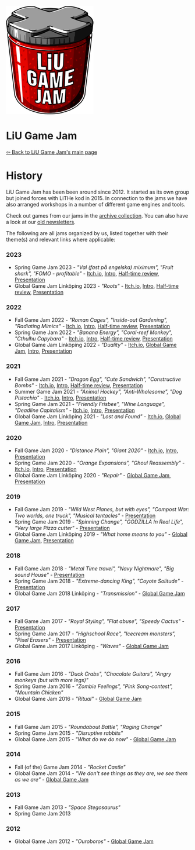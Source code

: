 <div id="gamejam-header">
  <img src="/static/img/gamejam/logo.png" alt="LiU Game Jam">
  <h1>LiU Game Jam</h1>
</div>

[⇦ Back to LiU Game Jam's main page](/gamejam/en)

# History

LiU Game Jam has been been around since 2012. It started as its own group but joined forces with LiTHe kod in 2015.
In connection to the jams we have also arranged workshops in a number of different game engines and tools.

Check out games from our jams in the [archive collection](https://itch.io/c/64050/liu-game-jam).
You can also have a look at our [old newsletters](http://us12.campaign-archive2.com/home/?u=092a6fffba8f6063437a51495&id=c3863c4bf5).

The following are all jams organized by us, listed together with their theme(s) and relevant links where applicable:

### 2023

- Spring Game Jam 2023 - _"Val (fast på engelska) miximum", "Fruit shark", "FOMO - profitable"_ - [Itch.io](https://itch.io/jam/liu-spring-game-jam-2023), [Intro](https://docs.google.com/presentation/d/1FyD0zhU139LQBHl6ymr-HcEqOxinEF9ViDGFM_HAtqA/edit?usp=sharing), [Half-time review](https://docs.google.com/presentation/d/11pUub6vZe744Sr2aQ4hMn1AZpjot_E6ThhyElb3sx3E/edit?usp=sharing), [Presentation](https://docs.google.com/presentation/d/1GaNcvpmFdvYKU-Uz-aDNOYLCTcDSkqCmxOyHawLhYoM/edit?usp=sharing)
- Global Game Jam Linköping 2023 - _"Roots"_ - [Itch.io](https://itch.io/jam/global-game-jam-linkoping-2023), [Intro](https://docs.google.com/presentation/d/1EA3n-ThSHvlgNE4G2nQvKbYcvy4TSG7nsjvsMl5ZRXU/edit?usp=sharing), [Half-time review](https://docs.google.com/presentation/d/1UjYZYZBvChAFsoXxSmuXvchZZ1m_ujrgJVpx3eva3O8/edit?usp=sharing), [Presentation](https://docs.google.com/presentation/d/1A9eh3X_v_os2szcBEg5TiPxiJD3irqZCvdezA5mL1Ns/edit?usp=sharing)

### 2022

-   Fall Game Jam 2022 - _"Roman Cages", "Inside-out Gardening", "Radiating Mimics"_ - [Itch.io](https://itch.io/jam/liu-fall-game-jam-2022), [Intro](https://docs.google.com/presentation/d/1jzRUNTo4vnVF5JossQa-jlZC5vNmzO0d2TLGNs_hJfQ/edit?usp=sharing), [Half-time review](https://docs.google.com/presentation/d/1Z3sl2VyVlKPWGVz1XAX8Gy3D0bwck41sddYiAWMGWnE/edit?usp=sharing), [Presentation](https://docs.google.com/presentation/d/1E-L2Khk5zTP4tLuA2wuJml-4XA4-QzTFbJSypIO7d88/edit?usp=sharing)
-   Spring Game Jam 2022 - _"Banana Energy", "Coral-reef Monkey", "Cthulhu Capybara"_ - [Itch.io](https://itch.io/jam/spring-game-jam-2022/entries), [Intro](https://docs.google.com/presentation/d/1N16S1CwCrhD45l4MuABPXQyD9EIOmpdiU4mXwLfuH1g/edit?usp=sharing), [Half-time review](https://docs.google.com/presentation/d/1ZpSNFklXwhvTgO6uHj-yqyx6l-fvToWHU7DS7ZRBlMA/edit?usp=sharing), [Presentation](https://docs.google.com/presentation/d/1gKwcsF_iCu5AqUBUjfJAWL8zFdzq7CFOMZdumaj0tlQ/edit?usp=sharing)
-   Global Game Jam Linköping 2022 - _"Duality"_ - [Itch.io](https://itch.io/jam/global-game-jam-linkping-2022), [Global Game Jam](https://globalgamejam.org/2022/jam-sites/liu-game-jam), [Intro](https://www.youtube.com/watch?v=TfqLkhcl_4I), [Presentation](https://www.youtube.com/watch?v=pB0z86u8D-s)

### 2021

-   Fall Game Jam 2021 - _"Dragon Egg", "Cute Sandwich", "Constructive Bombs"_ - [Itch.io](https://itch.io/jam/liu-fall-game-jam-2021), [Intro](https://docs.google.com/presentation/d/e/2PACX-1vSMsd02sIr97sLytGm9vdSH1lkK1jzBug3eQ1KSDuhNWkpiWBe8grH3vuYRoHneOP34hnud-uXhwrDF/pub?start=false&loop=false&delayms=3000), [Half-time review](https://docs.google.com/presentation/d/e/2PACX-1vTkudkXWGC4XbxbzKGACQH6mS6Lmk-nMogFAgHQcE81RuxXydJBa-siG0KGW4Gnhtc104OC7s0vmkYI/pub?start=false&loop=false&delayms=5000), [Presentation](https://docs.google.com/presentation/d/e/2PACX-1vQPeahI0YlsJIW31L3H5CIN9pAom19ZaW_ivshDXmIuvZjkq06WeY-IvHwtHQx0HTU7Afk9dhBWQ7Vj/pub?start=false&loop=false&delayms=3000)
-   Summer Game Jam 2021 - _"Animal Hockey", "Anti-Wholesome", "Dog Pistachio"_ - [Itch.io](https://itch.io/jam/liu-summer-jam-2021), [Intro](https://www.youtube.com/watch?v=39uLKI7OyIY), [Presentation](https://docs.google.com/presentation/d/e/2PACX-1vQ_8qvsSzfm3go0VfucBzxXQJfAXBsnXXj2PhTu8zVyCYoqMgBOolr9isxPz64Mgh6WcrhcsJsqwvvw/pub?start=false&loop=false&delayms=3000)
-   Spring Game Jam 2021 - _"Friendly Frisbee", "Wine Language", "Deadline Capitalism"_ - [Itch.io](https://itch.io/jam/spring-game-jam-2021), [Intro](https://www.youtube.com/watch?v=SDf2q96JG9k), [Presentation](https://www.youtube.com/watch?v=0_zV3FEJG04)
-   Global Game Jam Linköping 2021 - _"Lost and Found"_ - [Itch.io](https://itch.io/jam/global-game-jam-linkoping-2021), [Global Game Jam](https://globalgamejam.org/2021/jam-sites/liu-game-jam), [Intro](https://www.youtube.com/watch?v=yKhhIuSa49M), [Presentation](https://www.youtube.com/watch?v=lEk12BYQYgo)

### 2020

-   Fall Game Jam 2020 - _"Distance Plain", "Giant 2020"_ - [Itch.io](https://itch.io/jam/liu-fall-game-jam-2020),
    [Intro](https://www.youtube.com/watch?v=wJ1pcaT8opk), [Presentation](https://www.youtube.com/watch?v=MpBZgX6GBuY)
-   Spring Game Jam 2020 - _"Orange Expansions", "Ghoul Reassembly"_ - [Itch.io](https://itch.io/jam/liu-spring-game-jam-2020),
    [Intro](https://www.youtube.com/watch?v=BXhOfB7rdMs), [Presentation](https://www.youtube.com/watch?v=1-98sMfigc4)
-   Global Game Jam Linköping 2020 - _"Repair"_ - [Global Game Jam](https://globalgamejam.org/2020/jam-sites/liu-game-jam-ggj-2020), [Presentation](https://docs.google.com/presentation/d/e/2PACX-1vTXBO6GEullpwOgIFVzQ0z8-3Al8WO-j775CVlnbyFj3hBFoRljemy4-bXKgB-PqJD4C6y-kTZKjbV3/pub?start=false&loop=false&delayms=3000)

### 2019

-   Fall Game Jam 2019 - _"Wild West Planes, but with eyes", "Compost War: Two worlds, one truck", "Musical tentacles"_ - [Presentation](https://www.facebook.com/349988561805129/videos/799393110511100)
-   Spring Game Jam 2019 - _"Spinning Change", "GODZILLA In Real Life", "Very large Pizza cutter"_ - [Presentation](https://www.facebook.com/349988561805129/videos/297587374524542)
-   Global Game Jam Linköping 2019 - _"What home means to you"_ - [Global Game Jam](https://globalgamejam.org/2019/jam-sites/liu-game-jam/games), [Presentation](https://docs.google.com/presentation/d/e/2PACX-1vSYxPDiq7GMtCeC_-KOQeQtQECAs2ksc9fTglwDGAaRXVgtL2HMh0GTpfj12873_mC3K98p_rrwW-Sh/pub?start=false&loop=false&delayms=3000)

### 2018

-   Fall Game Jam 2018 - _"Metal Time travel", "Navy Nightmare", "Big sound House"_ - [Presentation](https://docs.google.com/presentation/d/e/2PACX-1vS0Cu3etDiGNylFSJU0xKftrokjhYdp0Q1Iu2-7dL-pQ_b2TupyQfF5DyaaPcuzNnuZdISjGKraDBWI/pub?start=false&loop=false&delayms=3000)
-   Spring Game Jam 2018 - _"Extreme-dancing King", "Coyote Solitude"_ - [Presentation](https://www.facebook.com/349988561805129/videos/1279817882155521)
-   Global Game Jam 2018 Linköping - _"Transmission"_ - [Global Game Jam](https://globalgamejam.org/2018/jam-sites/liu-game-jam)

### 2017

-   Fall Game Jam 2017 - _"Royal Styling", "Flat abuse", "Speedy Cactus"_ - [Presentation](https://docs.google.com/presentation/d/e/2PACX-1vRWTXIbYhm5tWQC9cf-3m9GOow5nFtsNVNHsvNg3HatSJctKyNAWbj0bjKktF1BeXYdYFAeQ9TQp08k/pub?start=false&loop=false&delayms=3000)
-   Spring Game Jam 2017 - _"Highschool Race", "Icecream monsters", "Pixel Erasers"_ - [Presentation](https://docs.google.com/presentation/d/e/2PACX-1vRn0hLicCmqP_Sig2LHsfagh3TRj63wjCKMlUCROW0wAWMbnuk7xXgZuY3nD6Qjy0JBhrgeG1VZj4iT/pub?start=false&loop=false&delayms=3000)
-   Global Game Jam 2017 Linköping - _"Waves"_ - [Global Game Jam](https://globalgamejam.org/2017/jam-sites/liu-game-jam)

### 2016

-   Fall Game Jam 2016 - _"Duck Crabs", "Chocolate Guitars", "Angry monkeys (but with more legs)"_
-   Spring Game Jam 2016 - _"Zombie Feelings", "Pink Song-contest", "Mountain Chicken"_
-   Global Game Jam 2016 - _"Ritual"_ - [Global Game Jam](https://globalgamejam.org/2016/jam-sites/liu-game-jam)

### 2015

-   Fall Game Jam 2015 - _"Roundabout Battle", "Raging Change"_
-   Spring Game Jam 2015 - _"Disruptive rabbits"_
-   Global Game Jam 2015 - _"What do we do now"_ - [Global Game Jam](https://globalgamejam.org/2015/jam-sites/liu-game-jam)

### 2014

-   Fall (of the) Game Jam 2014 - _"Rocket Castle"_
-   Global Game Jam 2014 - _"We don't see things as they are, we see them as we are"_ - [Global Game Jam](https://globalgamejam.org/2014/jam-sites/liu-game-jam)

### 2013

-   Fall Game Jam 2013 - _"Space Stegosaurus"_
-   Spring Game Jam 2013

### 2012

-   Global Game Jam 2012 - _"Ouroboros"_ - [Global Game Jam](http://archive.globalgamejam.org/og/games/18189/list.html)
